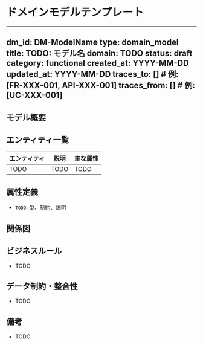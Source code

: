# ドメインモデルテンプレート

---
dm_id: DM-ModelName
type: domain_model
title: TODO: モデル名
domain: TODO
status: draft
category: functional
created_at: YYYY-MM-DD
updated_at: YYYY-MM-DD
traces_to: []           # 例: [FR-XXX-001, API-XXX-001]
traces_from: []         # 例: [UC-XXX-001]
---

## モデル概要
<!-- モデルの目的や利用シーンを記載 -->

## エンティティ一覧
| エンティティ | 説明 | 主な属性 |
| ------------ | ---- | -------- |
| TODO         | TODO | TODO     |

## 属性定義
- `TODO`: 型、制約、説明

## 関係図
<!-- Mermaid や PlantUML 等で ER 図を挿入しても良い -->

## ビジネスルール
- TODO

## データ制約・整合性
- TODO

## 備考
- TODO
